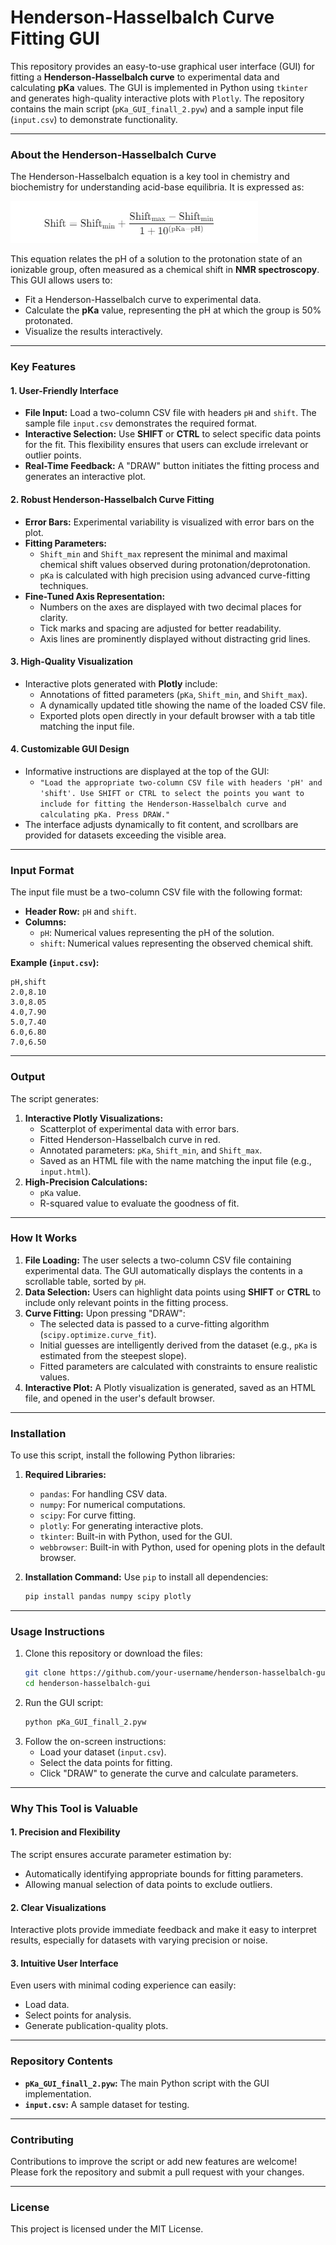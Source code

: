 
# Henderson-Hasselbalch Curve Fitting GUI

This repository provides an easy-to-use graphical user interface (GUI) for fitting a **Henderson-Hasselbalch curve** to experimental data and calculating **pKa** values. The GUI is implemented in Python using `tkinter` and generates high-quality interactive plots with `Plotly`. The repository contains the main script (`pKa_GUI_finall_2.pyw`) and a sample input file (`input.csv`) to demonstrate functionality.

---

### **About the Henderson-Hasselbalch Curve**
The Henderson-Hasselbalch equation is a key tool in chemistry and biochemistry for understanding acid-base equilibria. It is expressed as:

![Henderson-Hasselbalch Equation](equlibrium.png)

This equation relates the pH of a solution to the protonation state of an ionizable group, often measured as a chemical shift in **NMR spectroscopy**. This GUI allows users to:
- Fit a Henderson-Hasselbalch curve to experimental data.
- Calculate the **pKa** value, representing the pH at which the group is 50% protonated.
- Visualize the results interactively.

---

### **Key Features**
#### 1. **User-Friendly Interface**
- **File Input:** Load a two-column CSV file with headers `pH` and `shift`. The sample file `input.csv` demonstrates the required format.
- **Interactive Selection:** Use **SHIFT** or **CTRL** to select specific data points for the fit. This flexibility ensures that users can exclude irrelevant or outlier points.
- **Real-Time Feedback:** A "DRAW" button initiates the fitting process and generates an interactive plot.

#### 2. **Robust Henderson-Hasselbalch Curve Fitting**
- **Error Bars:** Experimental variability is visualized with error bars on the plot.
- **Fitting Parameters:**
  - `Shift_min` and `Shift_max` represent the minimal and maximal chemical shift values observed during protonation/deprotonation.
  - `pKa` is calculated with high precision using advanced curve-fitting techniques.
- **Fine-Tuned Axis Representation:**
  - Numbers on the axes are displayed with two decimal places for clarity.
  - Tick marks and spacing are adjusted for better readability.
  - Axis lines are prominently displayed without distracting grid lines.

#### 3. **High-Quality Visualization**
- Interactive plots generated with **Plotly** include:
  - Annotations of fitted parameters (`pKa`, `Shift_min`, and `Shift_max`).
  - A dynamically updated title showing the name of the loaded CSV file.
  - Exported plots open directly in your default browser with a tab title matching the input file.

#### 4. **Customizable GUI Design**
- Informative instructions are displayed at the top of the GUI:
  - `"Load the appropriate two-column CSV file with headers 'pH' and 'shift'. Use SHIFT or CTRL to select the points you want to include for fitting the Henderson-Hasselbalch curve and calculating pKa. Press DRAW."`
- The interface adjusts dynamically to fit content, and scrollbars are provided for datasets exceeding the visible area.

---

### **Input Format**
The input file must be a two-column CSV file with the following format:
- **Header Row:** `pH` and `shift`.
- **Columns:**
  - `pH`: Numerical values representing the pH of the solution.
  - `shift`: Numerical values representing the observed chemical shift.

**Example (`input.csv`):**
```csv
pH,shift
2.0,8.10
3.0,8.05
4.0,7.90
5.0,7.40
6.0,6.80
7.0,6.50
```

---

### **Output**
The script generates:
1. **Interactive Plotly Visualizations:**
   - Scatterplot of experimental data with error bars.
   - Fitted Henderson-Hasselbalch curve in red.
   - Annotated parameters: `pKa`, `Shift_min`, and `Shift_max`.
   - Saved as an HTML file with the name matching the input file (e.g., `input.html`).
2. **High-Precision Calculations:**
   - `pKa` value.
   - R-squared value to evaluate the goodness of fit.

---

### **How It Works**
1. **File Loading:** The user selects a two-column CSV file containing experimental data. The GUI automatically displays the contents in a scrollable table, sorted by `pH`.
2. **Data Selection:** Users can highlight data points using **SHIFT** or **CTRL** to include only relevant points in the fitting process.
3. **Curve Fitting:** Upon pressing "DRAW":
   - The selected data is passed to a curve-fitting algorithm (`scipy.optimize.curve_fit`).
   - Initial guesses are intelligently derived from the dataset (e.g., `pKa` is estimated from the steepest slope).
   - Fitted parameters are calculated with constraints to ensure realistic values.
4. **Interactive Plot:** A Plotly visualization is generated, saved as an HTML file, and opened in the user's default browser.

---

### **Installation**
To use this script, install the following Python libraries:

1. **Required Libraries:**
   - `pandas`: For handling CSV data.
   - `numpy`: For numerical computations.
   - `scipy`: For curve fitting.
   - `plotly`: For generating interactive plots.
   - `tkinter`: Built-in with Python, used for the GUI.
   - `webbrowser`: Built-in with Python, used for opening plots in the default browser.

2. **Installation Command:**
   Use `pip` to install all dependencies:
   ```bash
   pip install pandas numpy scipy plotly
   ```

---

### **Usage Instructions**
1. Clone this repository or download the files:
   ```bash
   git clone https://github.com/your-username/henderson-hasselbalch-gui.git
   cd henderson-hasselbalch-gui
   ```
2. Run the GUI script:
   ```bash
   python pKa_GUI_finall_2.pyw
   ```
3. Follow the on-screen instructions:
   - Load your dataset (`input.csv`).
   - Select the data points for fitting.
   - Click "DRAW" to generate the curve and calculate parameters.

---

### **Why This Tool is Valuable**
#### 1. **Precision and Flexibility**
The script ensures accurate parameter estimation by:
- Automatically identifying appropriate bounds for fitting parameters.
- Allowing manual selection of data points to exclude outliers.

#### 2. **Clear Visualizations**
Interactive plots provide immediate feedback and make it easy to interpret results, especially for datasets with varying precision or noise.

#### 3. **Intuitive User Interface**
Even users with minimal coding experience can easily:
- Load data.
- Select points for analysis.
- Generate publication-quality plots.

---

### **Repository Contents**
- **`pKa_GUI_finall_2.pyw`:** The main Python script with the GUI implementation.
- **`input.csv`:** A sample dataset for testing.

---

### **Contributing**
Contributions to improve the script or add new features are welcome! Please fork the repository and submit a pull request with your changes.

---

### **License**
This project is licensed under the MIT License.
